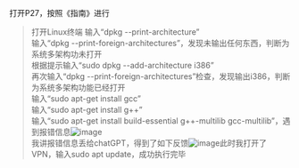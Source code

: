 打开P27，按照《指南》进行
> 打开Linux终端
> 输入“dpkg --print-architecture”  
> 输入“dpkg --print-foreign-architectures”，发现未输出任何东西，判断为系统多架构功未打开  
> 根据提示输入“sudo dpkg --add-architecture i386”  
> 再次输入“dpkg --print-foreign-architectures”检查，发现输出i386，判断为系统多架构功能已经打开  
> 输入“sudo apt-get install gcc”  
> 输入“sudo apt-get install g++”  
> 输入“sudo apt-get install build-essential g++-multilib gcc-multilib”，遇到报错信息![image](https://github.com/user-attachments/assets/0a4a671e-fa70-4389-a13c-2bd2f98d839f)  
> 我讲报错信息丢给chatGPT，得到了如下反馈![image](https://github.com/user-attachments/assets/253eb207-c32c-4d3b-bd86-6bc24cb8f8e8)此时我打开了VPN，输入sudo apt update，成功执行完毕
> 
